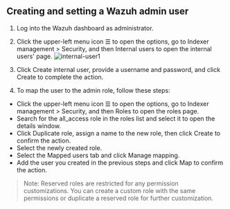 ## Creating and setting a Wazuh admin user

1. Log into the Wazuh dashboard as administrator.
2. Click the upper-left menu icon ☰ to open the options, go to Indexer management > Security, and then Internal users to open the internal users' page.
![internal-user1](https://github.com/user-attachments/assets/5be0f396-4f58-478c-904a-42d5d74b0cf6)

3. Click Create internal user, provide a username and password, and click Create to complete the action.
4. To map the user to the admin role, follow these steps:
  * Click the upper-left menu icon ☰ to open the options, go to Indexer management > Security, and then Roles to open the roles page.
  * Search for the all_access role in the roles list and select it to open the details window.
  * Click Duplicate role, assign a name to the new role, then click Create to confirm the action.
  * Select the newly created role.
  * Select the Mapped users tab and click Manage mapping.
  * Add the user you created in the previous steps and click Map to confirm the action.

> Note: Reserved roles are restricted for any permission customizations. You can create a custom role with the same permissions or duplicate a reserved role for further customization.


